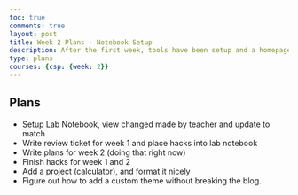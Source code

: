 ```yaml
---
toc: true
comments: true
layout: post
title: Week 2 Plans - Notebook Setup
description: After the first week, tools have been setup and a homepage has been completed. Plans to continue from here.
type: plans
courses: {csp: {week: 2}}
---
```


## Plans

- Setup Lab Notebook, view changed made by teacher and update to match
- Write review ticket for week 1 and place hacks into lab notebook
- Write plans for week 2 (doing that right now)
- Finish hacks for week 1 and 2
- Add a project (calculator), and format it nicely
- Figure out how to add a custom theme without breaking the blog.